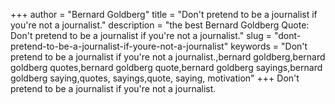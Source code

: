 +++
author = "Bernard Goldberg"
title = "Don't pretend to be a journalist if you're not a journalist."
description = "the best Bernard Goldberg Quote: Don't pretend to be a journalist if you're not a journalist."
slug = "dont-pretend-to-be-a-journalist-if-youre-not-a-journalist"
keywords = "Don't pretend to be a journalist if you're not a journalist.,bernard goldberg,bernard goldberg quotes,bernard goldberg quote,bernard goldberg sayings,bernard goldberg saying,quotes, sayings,quote, saying, motivation"
+++
Don't pretend to be a journalist if you're not a journalist.
